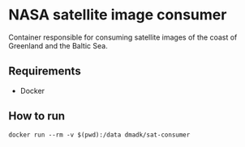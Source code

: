 # NASA satellite image consumer
Container responsible for consuming satellite images of the coast of Greenland and the Baltic Sea.

## Requirements
* Docker

## How to run

    docker run --rm -v $(pwd):/data dmadk/sat-consumer
